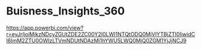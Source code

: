 # Buisness_Insights_360

https://app.powerbi.com/view?r=eyJrIjoiMjkzNDcyZGUtZDE2ZC00Y2I0LWI1NTQtODQ0MjVlYTBjZTI0IiwidCI6ImM2ZTU0OWIzLTVmNDUtNDAzMi1hYWU5LWQ0MjQ0ZGM1YjJjNCJ9
